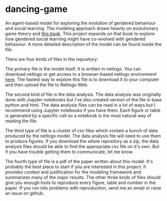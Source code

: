 # dancing-game
An agent-based model for exploring the evolution of gendered behaviour and social learning. The modeling approach draws heavily
on evolutionary game theory and [this book](https://oxford.universitypressscholarship.com/view/10.1093/oso/9780198789970.001.0001/oso-9780198789970).
This project expands on that book to explore how gendered social learning might have co-evolved with gendered behaviour. A more detailed description of the model
can be found inside the file.

There are four kinds of files in the repository:

The primary file is the model itself. It is written in netlogo.
You can download netlogo or get access to a browser-based netlogo environment [here](https://www.netlogoweb.org/). The fastest way to explore this file is to download it to your computer and then upload the file to Netlogo Web.

The second kind of file is the data analysis. The data analysis was originally done with Jupyter notebooks but I've also created version of the file in base python and html. The data analysis files can be read in a lot of ways but I recommend using Jupyter notebooks if you have them. Each figure or table is generated by a specific cell so a notebook is the most natural way of reading the file.

The third type of file is a cluster of csv files which contain a bunch of data produced by the netlogo model. The data analysis file will need to use them to produce figures. If you download the whole repository as a zip, the data analysis files should be able to find the appropriate csv file on it's own. But if you have trouble getting them to communicate, let me know.

The fourth type of file is a pdf of the paper written about this model. It's probably the best place to start if you are interested in this project. It provides context and justification for the modeling framework and summarizes many of the major results. The other three kinds of files should give you enough tools to reproduce every figure, table and number in the paper. If you run into problems with reproduction, send me an email or raise an issue on github.
